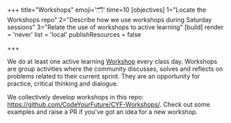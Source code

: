 +++
title="Workshops"
emoji='🗂️'
time=10
[objectives]
1="Locate the Workshops repo"
2="Describe how we use workshops during Saturday sessions"
3="Relate the use of workshops to active learning"
[build]
  render = 'never'
  list = 'local'
  publishResources = false

+++

We do at least one active learning [Workshop](https://github.com/CodeYourFuture/CYF-Workshops/) every class day. Workshops are group activities where the community discusses, solves and reflects on problems related to their current sprint. They are an opportunity for practice, critical thinking and dialogue.

We collectively develop workshops in this repo: https://github.com/CodeYourFuture/CYF-Workshops/. Check out some examples and raise a PR if you've got an idea for a new workshop.
